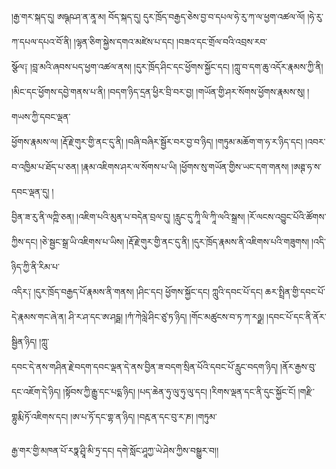 ﻿  
།རྒྱ་གར་སྐད་དུ། ཨཥྚཥ ་ཤ་ན་ནཱ་མ། བོད་སྐད་དུ། དུར་ཁྲོད་བརྒྱད་ཅེས་བྱ་བ་དཔལ་ཧེ་རུ་ཀ་ལ་ཕྱག་འཚལ་ལོ། །ཧེ་རུ་ཀ་དཔལ་དཔའ་བོ་ནི། །ལྷན་ཅིག་སྐྱེས་དགའ་མཛེས་པ་དང། །བཟའ་དང་གྲོལ་བའི་འབྲས་རབ་  
སྩོལ༑ །བླ་མའི་ཞབས་པད་ཕྱག་འཚལ་ནས། །དུར་ཁྲོད་ཤིང་དང་ཕྱོགས་སྐྱོང་དང། །ཀླུ་བ་དག་ཆུ་འདོར་རྣམས་ཀྱི་ནི། །མིང་དང་ཕྱོགས་དབྱེ་གནས་པ་ནི། །བདག་ཉིད་དྲན་ཕྱིར་བྲི་བར་བྱ། །གཡོན་གྱི་ཤར་སོགས་ཕྱོགས་རྣམས་སུ། །གཡས་ཀྱི་དབང་ལྡན་  
ཕྱོགས་རྣམས་ལ། །རྡོ་རྗེ་གུར་གྱི་ནང་དུ་ནི། །བཞི་བཞིར་སྦྱོར་བར་བྱ་བ་ཉིད། །གཏུམ་མཆོག་ག་ཧ་ར་ཉིད་དང། །འབར་བ་འཁྱིམ་པ་ཐོད་པ་ཅན། །རྣམ་འཇིགས་ཤར་ལ་སོགས་པ་ཡི། །ཕྱོགས་སུ་གཡོན་གྱིས་ཡང་དག་གནས། །ཨཊྚ་ཧ་ས་དབང་ལྡན་དུ། །  
བྱིན་ཟ་རུ་ནི་ལཀྵི་ཅན། །འཇིག་པའི་མུན་པ་བདེན་བྲལ་དུ། །རླུང་དུ་ཀཱི་ལི་ཀཱི་ལའི་སྒྲས། །རོ་ལངས་འབྱུང་པོའི་ཚོགས་ཀྱིས་དང། །ཅེ་སྦྱང་སྒྲ་ཡི་འཇིགས་པ་ཡིས། །རྡོ་རྗེ་གུར་གྱི་ནང་དུ་ནི། །དུར་ཁྲོད་རྣམས་ནི་འཇིགས་པའི་གཟུགས། །འདི་ཉིད་ཀྱི་ནི་རིམ་པ་  
འདིར༑ །དུར་ཁྲོད་བརྒྱད་པོ་རྣམས་ནི་གནས། །ཤིང་དང། ཕྱོགས་སྐྱོང་དང། ཀླུའི་དབང་པོ་དང། ཆར་སྤྲིན་གྱི་དབང་པོ་དེ་རྣམས་གང་ཞེ་ན། ཤི་ར་ཤ་དང་ཨ་ཤདྠ། །ཀཾ་ཀེལླེ་ཤིང་ཙུ་ཏ་ཉིད། །གོང་མཚུངས་བ་ཏ་ཀ་རཉྫ། །དབང་པོ་དང་ནི་ནོར་སྦྱིན་ཉིད། །ཀླུ་  
དབང་དེ་ནས་གཤིན་རྗེ་བདག་དབང་ལྡན་དེ་ནས་བྱིན་ཟ་བདག་སྲིན་པོའི་དབང་པོ་རླུང་བདག་ཉིད། །ནོར་རྒྱས་བུ་དང་འཇོག་དེ་ཉིད། །སྟོབས་ཀྱི་རྒྱུ་དང་པདྨ་ཉིད། །པད་ཆེན་ཧུ་ལུ་ཧུ་ལུ་དང། །རིགས་ལྡན་དང་ནི་དུང་སྐྱོང་ངོ། །གརྫི་གྷུརྨི་ཏོ་འཇིགས་དང། །ཨ་པ་ཏོ་དང་གྷ་ན་ཉིད། །བརྵ་ན་དང་བུ་ར་ཎ། །གཏུམ་  
  
རྒྱ་གར་གྱི་མཁན་པོ་རཏྣ་ཤྲཱི་མི་ཏྲ་དང། དགེ་སློང་ཤཱཀྱ་ཡེ་ཤེས་ཀྱིས་བསྒྱུར་བ།།  
  
  
